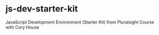 # js-dev-starter-kit
JavaScript Development Environment (Starter Kit) from Pluralsight Course with Cory House  
